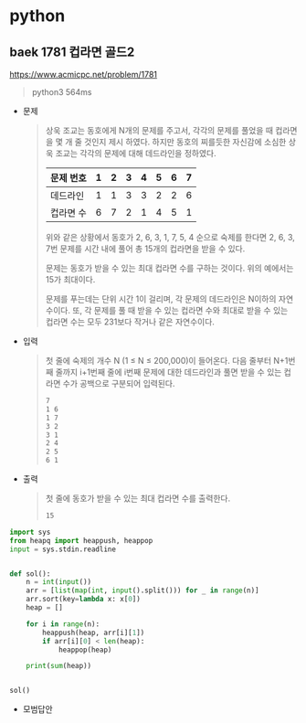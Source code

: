 # python

## baek 1781 컵라면 골드2

https://www.acmicpc.net/problem/1781

> python3 564ms

* 문제

  > 상욱 조교는 동호에게 N개의 문제를 주고서, 각각의 문제를 풀었을 때 컵라면을 몇 개 줄 것인지 제시 하였다. 하지만 동호의 찌를듯한 자신감에 소심한 상욱 조교는 각각의 문제에 대해 데드라인을 정하였다.
  >
  > | 문제 번호 | 1    | 2    | 3    | 4    | 5    | 6    | 7    |
  > | :-------- | ---- | ---- | ---- | ---- | ---- | ---- | ---- |
  > | 데드라인  | 1    | 1    | 3    | 3    | 2    | 2    | 6    |
  > | 컵라면 수 | 6    | 7    | 2    | 1    | 4    | 5    | 1    |
  >
  > 위와 같은 상황에서 동호가 2, 6, 3, 1, 7, 5, 4 순으로 숙제를 한다면 2, 6, 3, 7번 문제를 시간 내에 풀어 총 15개의 컵라면을 받을 수 있다.
  >
  > 문제는 동호가 받을 수 있는 최대 컵라면 수를 구하는 것이다. 위의 예에서는 15가 최대이다.
  >
  > 문제를 푸는데는 단위 시간 1이 걸리며, 각 문제의 데드라인은 N이하의 자연수이다. 또, 각 문제를 풀 때 받을 수 있는 컵라면 수와 최대로 받을 수 있는 컵라면 수는 모두 231보다 작거나 같은 자연수이다.

* 입력

  > 첫 줄에 숙제의 개수 N (1 ≤ N ≤ 200,000)이 들어온다. 다음 줄부터 N+1번째 줄까지 i+1번째 줄에 i번째 문제에 대한 데드라인과 풀면 받을 수 있는 컵라면 수가 공백으로 구분되어 입력된다.
  >
  > ```bash
  > 7
  > 1 6
  > 1 7
  > 3 2
  > 3 1
  > 2 4
  > 2 5
  > 6 1
  > ```
  >
  
* 출력

  > 첫 줄에 동호가 받을 수 있는 최대 컵라면 수를 출력한다.
  >
  > ```bash
  > 15
  > ```



```python
import sys
from heapq import heappush, heappop
input = sys.stdin.readline


def sol():
    n = int(input())
    arr = [list(map(int, input().split())) for _ in range(n)]
    arr.sort(key=lambda x: x[0])
    heap = []

    for i in range(n):
        heappush(heap, arr[i][1])
        if arr[i][0] < len(heap):
            heappop(heap)

    print(sum(heap))


sol()
```

> 



* 모범답안

  ```python
  
  ```

  > 
